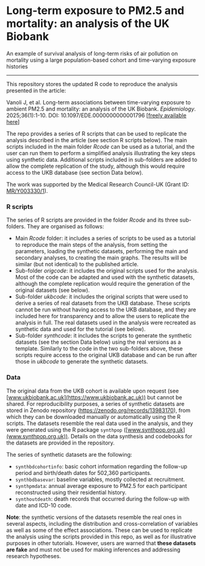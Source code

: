 # Long-term exposure to PM2.5 and mortality: an analysis of the UK Biobank

An example of survival analysis of long-term risks of air pollution on mortality using a large population-based cohort and time-varying exposure histories

------------------------------------------------------------------------

This repository stores the updated R code to reproduce the analysis presented in the article:

Vanoli J, et al. Long-term associations between time-varying exposure to ambient PM2.5 and mortality: an analysis of the UK Biobank. *Epidemiology*. 2025;36(1):1-10. DOI: 10.1097/EDE.0000000000001796 [[freely available here](http://www.ag-myresearch.com/2025_vanoli_epidemiol.html)]

The repo provides a series of R scripts that can be used to replicate the analysis described in the article (see section R scripts below). The main scripts included in the main folder *Rcode* can be used as a tutorial, and the user can run them to perform a simplified analysis illustrating the key steps using synthetic data. Additional scripts included in sub-folders are added to allow the complete replication of the study, although this would require access to the UKB database (see section Data below).

The work was supported by the Medical Research Council-UK (Grant ID: [MR/Y003330/1](https://gtr.ukri.org/projects?ref=MR%2FY003330%2F1)).

### R scripts

The series of R scripts are provided in the folder *Rcode* and its three sub-folders. They are organised as follows:

-   Main *Rcode* folder: it includes a series of scripts to be used as a tutorial to reproduce the main steps of the analysis, from setting the parameters, loading the synthetic datasets, performing the main and secondary analyses, to creating the main graphs. The results will be similar (but not identical) to the published article.
-   Sub-folder *origcode*: it includes the original scripts used for the analysis. Most of the code can be adapted and used with the synthetic datasets, although the complete replication would require the generation of the original datasets (see below).
-   Sub-folder *ukbcode*: it includes the original scripts that were used to derive a series of real datasets from the UKB database. These scripts cannot be run without having access to the UKB database, and they are included here for transparency and to allow the users to replicate the analysis in full. The real datasets used in the analysis were recreated as synthetic data and used for the tutorial (see below).
-   Sub-folder *synthcode*: it includes the scripts to generate the synthetic datasets (see the section Data below) using the real versions as a template. Similarly to the code in the two sub-folders above, these scripts require access to the original UKB database and can be run after those in *ukbcode* to generate the synthetic datasets.

### Data

The original data from the UKB cohort is available upon request (see [www.ukbiobank.ac.uk](https://www.ukbiobank.ac.uk)) but cannot be shared. For reproducibility purposes, a series of synthetic datasets are stored in Zenodo repository (<https://zenodo.org/records/13983170>), from which they can be downloaded manually or automatically using the R scripts. The datasets resemble the real data used in the analysis, and they were generated using the R package `synthpop` ([www.synthpop.org.uk](www.synthpop.org.uk)). Details on the data synthesis and codebooks for the datasets are provided in the repository.

The series of synthetic datasets are the following:

-   `synthbdcohortinfo`: basic cohort information regarding the follow-up period and birth/death dates for 502,360 participants.
-   `synthbdbasevar`: baseline variables, mostly collected at recruitment.
-   `synthpmdata`: annual average exposure to PM2.5 for each participant reconstructed using their residential history.
-   `synthoutdeath`: death records that occurred during the follow-up with date and ICD-10 code.

**Note**: the synthetic versions of the datasets resemble the real ones in several aspects, including the distribution and cross-correlation of variables as well as some of the effect associations. These can be used to replicate the analysis using the scripts provided in this repo, as well as for illustrative purposes in other tutorials. However, users are warned that **these datasets are fake** and must not be used for making inferences and addressing research hypotheses.
